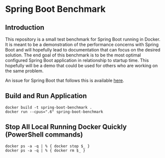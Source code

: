# Spring Boot Benchmark

## Introduction

This repository is a small test benchmark for Spring Boot running in Docker.
It is meant to be a demonstration of the performance concerns with Spring Boot and will hopefully lead to documentation that can focus on the desired solution.
The end goal of this benchmark is to be the most optimal configured Spring Boot application in relationship to startup time.
This hopefully will be a demo that could be used for others who are working on the same problem.

An issue for Spring Boot that follows this is available [here](https://github.com/spring-projects/spring-boot/issues/19911).

## Build and Run Application

```
docker build -t spring-boot-benchmark .
docker run --cpus=".6" spring-boot-benchmark
```

## Stop All Local Running Docker Quickly (PowerShell commands)

```
docker ps -a -q | % { docker stop $_ }
docker ps -a -q | % { docker rm $_ }
```